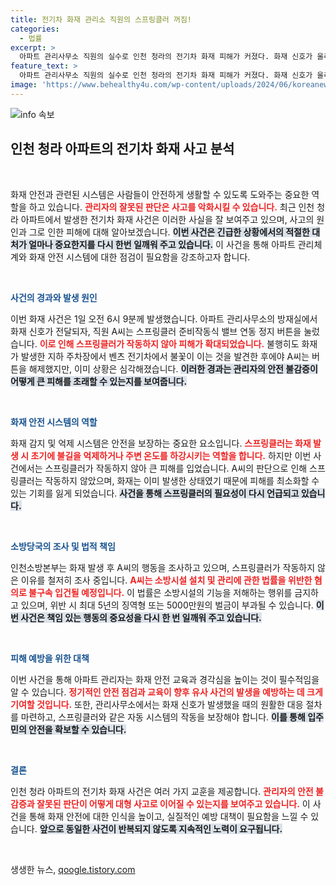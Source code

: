 ```yaml
---
title: 전기차 화재 관리소 직원의 스프링클러 꺼짐!
categories:
  - 법률
excerpt: >
  아파트 관리사무소 직원의 실수로 인천 청라의 전기차 화재 피해가 커졌다. 화재 신호가 울리자 스프링클러 정지 버튼을 눌러 소방장비가 작동하지 않았고, 이는 법적 문제로 이어질 전망이다. 지금 바로 확인하세요!
feature_text: >
  아파트 관리사무소 직원의 실수로 인천 청라의 전기차 화재 피해가 커졌다. 화재 신호가 울리자 스프링클러 정지 버튼을 눌러 소방장비가 작동하지 않았고, 이는 법적 문제로 이어질 전망이다. 지금 바로 확인하세요!
image: 'https://www.behealthy4u.com/wp-content/uploads/2024/06/koreanews.jpg'
---
```


<p><img src="https://www.behealthy4u.com/wp-content/uploads/2024/06/koreanews.jpg" alt="info 속보" /></p>

<h2 data-ke-size="size26">인천 청라 아파트의 전기차 화재 사고 분석</h2>

<p data-ke-size="size16">&nbsp;</p>

<p>화재 안전과 관련된 시스템은 사람들이 안전하게 생활할 수 있도록 도와주는 중요한 역할을 하고 있습니다. <b><span style="color: #ee2323;">관리자의 잘못된 판단은 사고를 악화시킬 수 있습니다.</span></b> 최근 인천 청라 아파트에서 발생한 전기차 화재 사건은 이러한 사실을 잘 보여주고 있으며, 사고의 원인과 그로 인한 피해에 대해 알아보겠습니다. <b><span style="background-color: #21538527;">이번 사건은 긴급한 상황에서의 적절한 대처가 얼마나 중요한지를 다시 한번 일깨워 주고 있습니다.</span></b> 이 사건을 통해 아파트 관리체계와 화재 안전 시스템에 대한 점검이 필요함을 강조하고자 합니다. </p>

<p data-ke-size="size16">&nbsp;</p>

<p><b><span style="color: #1a5490;">사건의 경과와 발생 원인</span></b></p>

<p>이번 화재 사건은 1일 오전 6시 9분께 발생했습니다. 아파트 관리사무소의 방재실에서 화재 신호가 전달되자, 직원 A씨는 스프링클러 준비작동식 밸브 연동 정지 버튼을 눌렀습니다. <b><span style="color: #ee2323;">이로 인해 스프링클러가 작동하지 않아 피해가 확대되었습니다.</span></b> 불행히도 화재가 발생한 지하 주차장에서 벤츠 전기차에서 불꽃이 이는 것을 발견한 후에야 A씨는 버튼을 해제했지만, 이미 상황은 심각해졌습니다. <b><span style="background-color: #21538527;">이러한 경과는 관리자의 안전 불감증이 어떻게 큰 피해를 초래할 수 있는지를 보여줍니다.</span></b> </p>

<p data-ke-size="size16">&nbsp;</p>

<p><b><span style="color: #1a5490;">화재 안전 시스템의 역할</span></b></p>

<p>화재 감지 및 억제 시스템은 안전을 보장하는 중요한 요소입니다. <b><span style="color: #ee2323;">스프링클러는 화재 발생 시 초기에 불길을 억제하거나 주변 온도를 하강시키는 역할을 합니다.</span></b> 하지만 이번 사건에서는 스프링클러가 작동하지 않아 큰 피해를 입었습니다. A씨의 판단으로 인해 스프링클러는 작동하지 않았으며, 화재는 이미 발생한 상태였기 때문에 피해를 최소화할 수 있는 기회를 잃게 되었습니다. <b><span style="background-color: #21538527;">사건을 통해 스프링클러의 필요성이 다시 언급되고 있습니다.</span></b></p>

<p data-ke-size="size16">&nbsp;</p>

<p><b><span style="color: #1a5490;">소방당국의 조사 및 법적 책임</span></b></p>

<p>인천소방본부는 화재 발생 후 A씨의 행동을 조사하고 있으며, 스프링클러가 작동하지 않은 이유를 철저히 조사 중입니다. <b><span style="color: #ee2323;">A씨는 소방시설 설치 및 관리에 관한 법률을 위반한 혐의로 불구속 입건될 예정입니다.</span></b> 이 법률은 소방시설의 기능을 저해하는 행위를 금지하고 있으며, 위반 시 최대 5년의 징역형 또는 5000만원의 벌금이 부과될 수 있습니다. <b><span style="background-color: #21538527;">이번 사건은 책임 있는 행동의 중요성을 다시 한 번 일깨워 주고 있습니다.</span></b></p>

<p data-ke-size="size16">&nbsp;</p>

<p><b><span style="color: #1a5490;">피해 예방을 위한 대책</span></b></p>

<p>이번 사건을 통해 아파트 관리자는 화재 안전 교육과 경각심을 높이는 것이 필수적임을 알 수 있습니다. <b><span style="color: #ee2323;">정기적인 안전 점검과 교육이 향후 유사 사건의 발생을 예방하는 데 크게 기여할 것입니다.</span></b> 또한, 관리사무소에서는 화재 신호가 발생했을 때의 원활한 대응 절차를 마련하고, 스프링클러와 같은 자동 시스템의 작동을 보장해야 합니다. <b><span style="background-color: #21538527;">이를 통해 입주민의 안전을 확보할 수 있습니다.</span></b></p>

<p data-ke-size="size16">&nbsp;</p>

<p><b><span style="color: #1a5490;">결론</span></b></p>

<p>인천 청라 아파트의 전기차 화재 사건은 여러 가지 교훈을 제공합니다. <b><span style="color: #ee2323;">관리자의 안전 불감증과 잘못된 판단이 어떻게 대형 사고로 이어질 수 있는지를 보여주고 있습니다.</span></b> 이 사건을 통해 화재 안전에 대한 인식을 높이고, 실질적인 예방 대책이 필요함을 느낄 수 있습니다. <b><span style="background-color: #21538527;">앞으로 동일한 사건이 반복되지 않도록 지속적인 노력이 요구됩니다.</span></b> </p>

<p data-ke-size="size16">&nbsp;</p>
생생한 뉴스, <a href="https://qoogle.tistory.com" rel="dofollow">qoogle.tistory.com</a>


